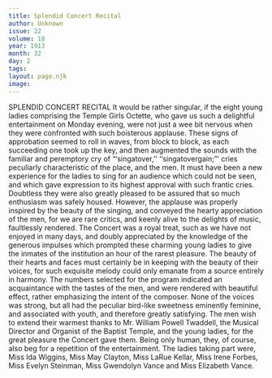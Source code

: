 ```yaml
---
title: Splendid Concert Recital
author: Unknown
issue: 22
volume: 10
year: 1913
month: 32
day: 2
tags:
layout: page.njk
image:
---
```

SPLENDID CONCERT RECITAL    It would be rather singular, if the eight young ladies comprising the Temple Girls Octette, who gave us such a delightful entertainment on Monday evening, were not just a wee bit nervous when they were confronted with such boisterous applause. These signs of approbation seemed to roll in waves, from block to block, as each succeeding one took up the key, and then augmented the sounds with the familiar and peremptory cry of “‘singatover,’’ ‘‘singatovergain;”’ cries peculiarly characteristic of the place, and the men. It must have been a new experience for the ladies to sing for an audience which could not be seen, and which gave expression to its highest approval with such frantic cries. Doubtless they were also greatly pleased to be assured that so much enthusiasm was safely housed. However, the applause was properly inspired by the beauty of the singing, and conveyed the hearty appreciation of the men, for we are rare critics, and keenly alive to the delights of music, faultlessly rendered. The Concert was a royal treat, such as we have not enjoyed in many days, and doubly appreciated by the knowledge of the generous impulses which prompted these charming young ladies to give the inmates of the institution an hour of the rarest pleasure. The beauty of their hearts and faces must certainly be in keeping with the beauty of their voices, for such exquisite melody could only emanate from a source entirely in harmony. The numbers selected for the program indicated an acquaintance with the tastes of the men, and were rendered with beautiful effect, rather emphasizing the intent of the composer. None of the voices was strong, but all had the peculiar bird-like sweetness eminently feminine, and associated with youth, and therefore greatly satisfying. The men wish to extend their warmest thanks to Mr. William Powell Twaddell, the Musical Director and Organist of the Baptist Temple, and the young ladies, for the great pleasure the Concert gave them. Being only human, they, of course, also beg for a repetition of the entertainment. The ladies taking part were, Miss Ida Wiggins, Miss May Clayton, Miss LaRue Kellar, Miss Irene Forbes, Miss Evelyn Steinman, Miss Gwendolyn Vance and Miss Elizabeth Vance. 

